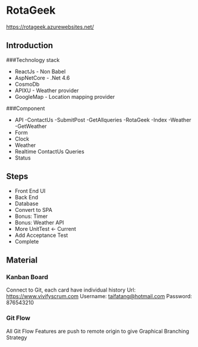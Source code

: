 # RotaGeek
https://rotageek.azurewebsites.net/
## Introduction

###Technology stack
* ReactJs - Non Babel
* AspNetCore - .Net 4.6
* CosmoDb
* APIXU - Weather provider
* GoogleMap - Location mapping provider

###Component
* API
    -ContactUs
        -SubmitPost
        -GetAllqueries
    -RotaGeek
        -Index
    -Weather
        -GetWeather
* Form
* Clock
* Weather
* Realtime ContactUs Queries
* Status

## Steps

* Front End UI
* Back End 
* Database
* Convert to SPA 
* Bonus:  Timer
* Bonus:  Weather API
* More UnitTest <- Current
* Add Acceptance Test
* Complete 

## Material

### Kanban Board 
Connect to Git, each card have individual history
Url: https://www.vivifyscrum.com
Username: taifatang@hotmail.com
Password: 876543210

### Git Flow
All Git Flow Features are push to remote origin to give Graphical Branching Strategy
